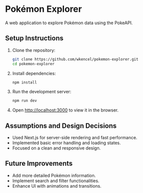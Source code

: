 # Pokémon Explorer

A web application to explore Pokémon data using the PokeAPI.

## Setup Instructions

1. Clone the repository:
   ```bash
   git clone https://github.com/wkencel/pokemon-explorer.git
   cd pokemon-explorer
   ```

2. Install dependencies:
   ```bash
   npm install
   ```

3. Run the development server:
   ```bash
   npm run dev
   ```

4. Open [http://localhost:3000](http://localhost:3000) to view it in the browser.

## Assumptions and Design Decisions

- Used Next.js for server-side rendering and fast performance.
- Implemented basic error handling and loading states.
- Focused on a clean and responsive design.

## Future Improvements

- Add more detailed Pokémon information.
- Implement search and filter functionalities.
- Enhance UI with animations and transitions.